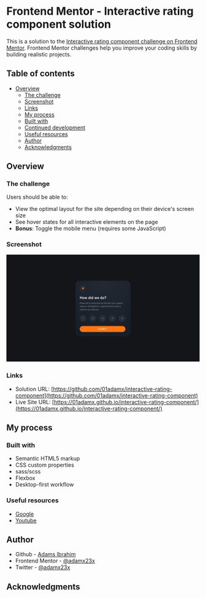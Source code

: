 # Frontend Mentor - Interactive rating component solution

This is a solution to the [Interactive rating component challenge on Frontend Mentor](https://www.frontendmentor.io/challenges/interactive-rating-component-koxpeBUmI). Frontend Mentor challenges help you improve your coding skills by building realistic projects. 

## Table of contents

- [Overview](#overview)
  - [The challenge](#the-challenge)
  - [Screenshot](#screenshot)
  - [Links](#links)
  - [My process](#my-process)
  - [Built with](#built-with)
  - [Continued development](#continued-development)
  - [Useful resources](#useful-resources)
  - [Author](#author)
  - [Acknowledgments](#acknowledgments)


## Overview

### The challenge

Users should be able to:

- View the optimal layout for the site depending on their device's screen size
- See hover states for all interactive elements on the page
- **Bonus**: Toggle the mobile menu (requires some JavaScript)

### Screenshot

![Screenshot preview](./design/desktop-design.jpg)

### Links

- Solution URL: [https://github.com/01adamx/interactive-rating-component](https://github.com/01adamx/interactive-rating-component)
- Live Site URL: [https://01adamx.github.io/interactive-rating-component/](https://01adamx.github.io/interactive-rating-component/)

## My process

### Built with

- Semantic HTML5 markup
- CSS custom properties
- sass/scss
- Flexbox
- Desktop-first workflow



### Useful resources

- [Google](https://google.com)
- [Youtube](https://www.youtube.com)


## Author

- Github - [Adams Ibrahim](https://github.com/adamx23x)
- Frontend Mentor - [@adamx23x](https://www.frontendmentor.io/profile/@adamx23x)
- Twitter - [@adamx23x](https://www.twitter.com/@adamx23x)


## Acknowledgments

